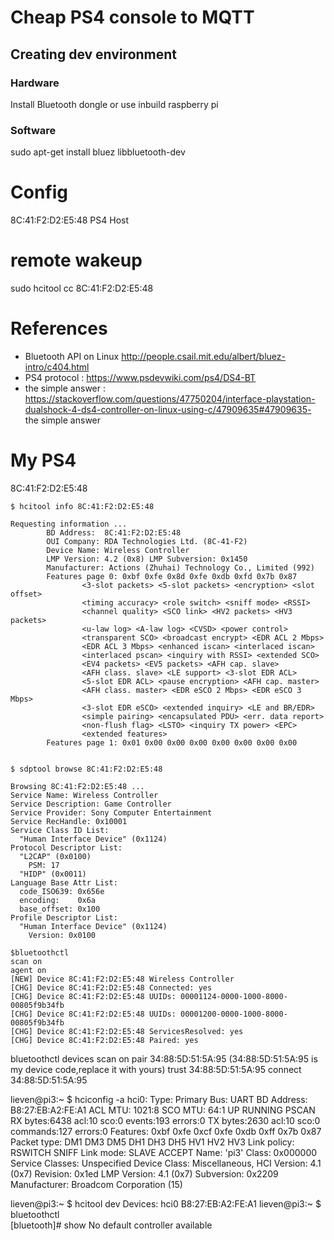 # Cheap PS4 console to MQTT
## Creating dev environment
### Hardware
Install Bluetooth  dongle or use inbuild raspberry pi
### Software
sudo apt-get install bluez libbluetooth-dev

# Config
8C:41:F2:D2:E5:48  PS4 Host
# remote wakeup
sudo hcitool cc 8C:41:F2:D2:E5:48

# References
- Bluetooth API on Linux http://people.csail.mit.edu/albert/bluez-intro/c404.html
- PS4 protocol : https://www.psdevwiki.com/ps4/DS4-BT
- the simple answer : https://stackoverflow.com/questions/47750204/interface-playstation-dualshock-4-ds4-controller-on-linux-using-c/47909635#47909635- the simple answer
# My PS4
8C:41:F2:D2:E5:48
```
$ hcitool info 8C:41:F2:D2:E5:48

Requesting information ...
        BD Address:  8C:41:F2:D2:E5:48
        OUI Company: RDA Technologies Ltd. (8C-41-F2)
        Device Name: Wireless Controller
        LMP Version: 4.2 (0x8) LMP Subversion: 0x1450
        Manufacturer: Actions (Zhuhai) Technology Co., Limited (992)
        Features page 0: 0xbf 0xfe 0x8d 0xfe 0xdb 0xfd 0x7b 0x87
                <3-slot packets> <5-slot packets> <encryption> <slot offset> 
                <timing accuracy> <role switch> <sniff mode> <RSSI> 
                <channel quality> <SCO link> <HV2 packets> <HV3 packets> 
                <u-law log> <A-law log> <CVSD> <power control> 
                <transparent SCO> <broadcast encrypt> <EDR ACL 2 Mbps> 
                <EDR ACL 3 Mbps> <enhanced iscan> <interlaced iscan> 
                <interlaced pscan> <inquiry with RSSI> <extended SCO> 
                <EV4 packets> <EV5 packets> <AFH cap. slave> 
                <AFH class. slave> <LE support> <3-slot EDR ACL> 
                <5-slot EDR ACL> <pause encryption> <AFH cap. master> 
                <AFH class. master> <EDR eSCO 2 Mbps> <EDR eSCO 3 Mbps> 
                <3-slot EDR eSCO> <extended inquiry> <LE and BR/EDR> 
                <simple pairing> <encapsulated PDU> <err. data report> 
                <non-flush flag> <LSTO> <inquiry TX power> <EPC> 
                <extended features> 
        Features page 1: 0x01 0x00 0x00 0x00 0x00 0x00 0x00 0x00

```
```

$ sdptool browse 8C:41:F2:D2:E5:48   

Browsing 8C:41:F2:D2:E5:48 ...
Service Name: Wireless Controller
Service Description: Game Controller
Service Provider: Sony Computer Entertainment
Service RecHandle: 0x10001
Service Class ID List:
  "Human Interface Device" (0x1124)
Protocol Descriptor List:
  "L2CAP" (0x0100)
    PSM: 17
  "HIDP" (0x0011)
Language Base Attr List:
  code_ISO639: 0x656e
  encoding:    0x6a
  base_offset: 0x100
Profile Descriptor List:
  "Human Interface Device" (0x1124)
    Version: 0x0100
```

```
$bluetoothctl 
scan on
agent on
[NEW] Device 8C:41:F2:D2:E5:48 Wireless Controller
[CHG] Device 8C:41:F2:D2:E5:48 Connected: yes
[CHG] Device 8C:41:F2:D2:E5:48 UUIDs: 00001124-0000-1000-8000-00805f9b34fb
[CHG] Device 8C:41:F2:D2:E5:48 UUIDs: 00001200-0000-1000-8000-00805f9b34fb
[CHG] Device 8C:41:F2:D2:E5:48 ServicesResolved: yes
[CHG] Device 8C:41:F2:D2:E5:48 Paired: yes
```

bluetoothctl
devices
scan on
pair 34:88:5D:51:5A:95 (34:88:5D:51:5A:95 is my device code,replace it with yours)
trust 34:88:5D:51:5A:95
connect 34:88:5D:51:5A:95

lieven@pi3:~ $ hciconfig -a
hci0:   Type: Primary  Bus: UART
        BD Address: B8:27:EB:A2:FE:A1  ACL MTU: 1021:8  SCO MTU: 64:1
        UP RUNNING PSCAN 
        RX bytes:6438 acl:10 sco:0 events:193 errors:0
        TX bytes:2630 acl:10 sco:0 commands:127 errors:0
        Features: 0xbf 0xfe 0xcf 0xfe 0xdb 0xff 0x7b 0x87
        Packet type: DM1 DM3 DM5 DH1 DH3 DH5 HV1 HV2 HV3 
        Link policy: RSWITCH SNIFF 
        Link mode: SLAVE ACCEPT 
        Name: 'pi3'
        Class: 0x000000
        Service Classes: Unspecified
        Device Class: Miscellaneous, 
        HCI Version: 4.1 (0x7)  Revision: 0x1ed
        LMP Version: 4.1 (0x7)  Subversion: 0x2209
        Manufacturer: Broadcom Corporation (15)

lieven@pi3:~ $ hcitool dev
Devices:
        hci0    B8:27:EB:A2:FE:A1
lieven@pi3:~ $ bluetoothctl   
[bluetooth]# show
No default controller available

